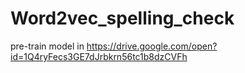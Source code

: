 # Word2vec_spelling_check
pre-train model in https://drive.google.com/open?id=1Q4ryFecs3GE7dJrbkrn56tc1b8dzCVFh
